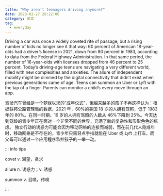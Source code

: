 ```yaml
---
title: "Why aren’t teenagers driving anymore?"
date: 2023-02-27 20:22:00
category: 英文
tag:
  - everyday
---
```


Driving a car was once a widely coveted rite of passage, but a rising number of kids no longer see it that way: 60 percent of American 18-year-olds had a driver’s license in 2021, down from 80 percent in 1983, according to data from the Federal Highway Administration. In that same period, the number of 16-year-olds with licenses dropped from 46 percent to 25 percent. Today’s driving-age teens are navigating a very different world, filled with new complexities and anxieties. The allure of independent mobility might be dimmed by the digital connectivity that didn’t exist when previous generations came of age. Teens can summon an Uber or Lyft with the tap of a finger. Parents can monitor a child’s every move through an app.

驾驶汽车曾经是一个梦寐以求的“成年仪式”，但越来越多的孩子不再这样认为：根据联邦公路管理局的数据，2021 年，60%的美国 18 岁的人拥有驾照，低于 1983 年的 80%。在同一时期，16 岁的人拥有驾照的人数从 46%下降到 25%。今天达到驾龄的青少年正在面对一个非常不同的世界，充满了新的复杂性和形形色色的焦虑。 独立行动的诱惑力可能会因为移动网络的连接而减弱，而在前几代人刚成年时，移动网络是不存在的。青少年只需轻点手指就能在 Uber 或 Lyft 上打车。而父母可以通过一个应用程序监控孩子的一举一动。

::: info tips

covet v. 渴望，贪求

allure n. 诱惑力；v. 诱惑

summon v. 召唤，传唤

:::
